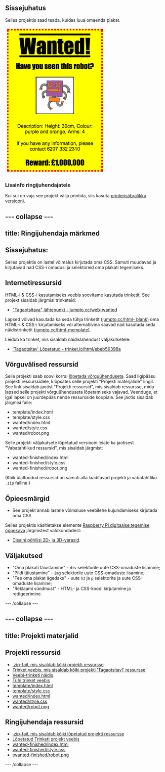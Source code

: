 ## Sissejuhatus

Selles projektis saad teada, kuidas luua omaenda plakat.

![kuvatõmmis](images/wanted-final.png)

### Lisainfo ringijuhendajatele

Kui sul on vaja see projekt välja printida, siis kasuta [printerisõbralikku versiooni](https://projects.raspberrypi.org/en/projects/wanted/print).

## \--- collapse \---

## title: Ringijuhendaja märkmed

## Sissejuhatus:

Selles projektis on lastel võimalus kirjutada oma CSS. Samuti muudavad ja kirjutavad nad CSS-i omadusi ja selektoreid oma plakati tegemiseks.

## Internetiressursid

HTML-i & CSS-i kasutamiseks veebis soovitame kasutada [trinketit](https://trinket.io/). See projekt sisaldab järgmisi trinketeid:

* ["Tagaotsitava" lähtepunkt - jumpto.cc/web-wanted](http://jumpto.cc/web-wanted)

Lapsed võivad kasutada ka seda tühja trinketit [(jumpto.cc/html- blank)](http://jumpto.cc/html-blank) oma HTML-i & CSS-i kirjutamiseks või alternatiivina saavad nad kasutada seda näidistrinketit [(jumpto.cc/html-memplate)](http://jumpto.cc/html-template).

Leidub ka trinket, mis sisaldab näidislahendust väljakutsetele:

* ['Tagaotsitav' Lõpetatud - trinket.io/html/ebeb56398a](https://trinket.io/html/ebeb56398a)

## Võrguvälised ressursid

Selle projekti saab soovi korral [lõpetada võrguühenduseta](https://www.codeclubprojects.org/en-GB/resources/webdev-working-offline/). Saad ligipääsu projekti ressurssidele, klõpsates selle projekti "Projekti materjalide" lingil. See link sisaldab jaotist "Projekti ressursid", mis sisaldab ressursse, mida lapsed selle projekti võrguühenduseta lõpetamiseks vajavad. Veenduge, et igal lapsel on juurdepääs nende ressursside koopiale. See jaotis sisaldab järgmisi faile:

* template/index.html
* template/style.css
* wanted/index.html
* wanted/style.css
* wanted/robot.png

Selle projekti väljakutsete lõpetatud versiooni leiate ka jaotisest "Vabatahtlikud ressursid", mis sisaldab järgmist:

* wanted-finished/index.html
* wanted-finished/style.css
* wanted-finished/robot.png

(Kõik ülaltoodud ressursid on samuti alla laaditavad projekti ja vabatahtliku `.zip` failina.)

## Õpieesmärgid

* See projekt annab lastele võimaluse veebilehe kujundamiseks kirjutada oma CSS.

Selles projektis käsitletakse elemente [Raspberry Pi digitaalse tegemise õppekava](http://rpf.io/curriculum) järgmistest valdkondadest:

* [Disaini põhilisi 2D- ja 3D-varasid](https://www.raspberrypi.org/curriculum/design/creator).

## Väljakutsed

* "Oma plakati täiustamine" - `div` selektorile uute CSS-omaduste lisamine;
* "Pildi täiustamine" - `img` selektorile uute CSS-omaduste lisamine;
* "Tee oma plakat ägedaks" - uute `h3` ja `p` selektorite ja uute CSS-omaduste lisamine;
* "Reklaami sündmust" - HTML- ja CSS-koodi kirjutamine ja redigeerimine.

\--- /collapse \---

## \--- collapse \---

## title: Projekti materjalid

## Projekti ressursid

* [.zip-fail, mis sisaldab kõiki projekti ressursse](resources/wanted-project-resources.zip)
* [Trinket veebis, mis sisaldab kõiki projekti 'Tagaotsitav!' ressursse](http://jumpto.cc/web-wanted)
* [Veebi-trinketi näidis](http://jumpto.cc/trinket-template)
* [Tühi trinket veebis](http://jumpto.cc/trinket-blank)
* [template/index.html](resources/template-index.html)
* [template/style.css](resources/template-style.css)
* [wanted/index.html](resources/wanted-index.html)
* [wanted/style.css](resources/wanted-style.css)
* [wanted/robot.png](resources/wanted-robot.png)

## Ringijuhendaja ressursid

* [.zip-fail, mis sisaldab kõiki lõpetatud projekti ressursse](resources/wanted-volunteer-resources.zip)
* [Lõpetatud Trinketi projekt veebis](https://trinket.io/html/ebeb56398a)
* [wanted-finished/index.html](resources/wanted-finished-index.html)
* [wanted-finished/style.css](resources/wanted-finished-style.css)
* [twanted-finished/robot.png](resources/twanted-finished-robot.png)

\--- /collapse \---